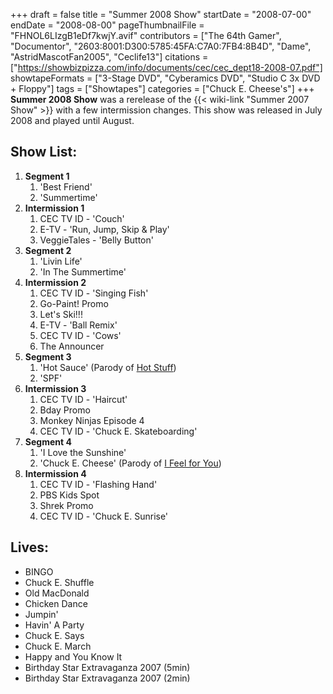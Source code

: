+++
draft = false
title = "Summer 2008 Show"
startDate = "2008-07-00"
endDate = "2008-08-00"
pageThumbnailFile = "FHNOL6LIzgB1eDf7kwjY.avif"
contributors = ["The 64th Gamer", "Documentor", "2603:8001:D300:5785:45FA:C7A0:7FB4:8B4D", "Dame", "AstridMascotFan2005", "Ceclife13"]
citations = ["https://showbizpizza.com/info/documents/cec/cec_dept18-2008-07.pdf"]
showtapeFormats = ["3-Stage DVD", "Cyberamics DVD", "Studio C 3x DVD + Floppy"]
tags = ["Showtapes"]
categories = ["Chuck E. Cheese's"]
+++
**Summer 2008 Show** was a rerelease of the {{< wiki-link "Summer 2007 Show" >}} with a few intermission changes.
This show was released in July 2008 and played until August.

## Show List:

1.  **Segment 1**
    1.  'Best Friend'
    2.  'Summertime'
2.  **Intermission 1**
    1.  CEC TV ID - 'Couch'
    2.  E-TV - 'Run, Jump, Skip & Play'
    3.  VeggieTales - 'Belly Button'
3.  **Segment 2**
    1.  'Livin Life'
    2.  'In The Summertime'
4.  **Intermission 2**
    1.  CEC TV ID - 'Singing Fish'
    2.  Go-Paint! Promo
    3.  Let's Ski!!!
    4.  E-TV - 'Ball Remix'
    5.  CEC TV ID - 'Cows'
    6.  The Announcer
5.  **Segment 3**
    1.  'Hot Sauce' (Parody of [Hot Stuff](https://en.wikipedia.org/wiki/Hot_Stuff_(Donna_Summer_song)))
    2.  'SPF'
6.  **Intermission 3**
    1.  CEC TV ID - 'Haircut'
    2.  Bday Promo
    3.  Monkey Ninjas Episode 4
    4.  CEC TV ID - 'Chuck E. Skateboarding'
7.  **Segment 4**
    1.  'I Love the Sunshine'
    2.  'Chuck E. Cheese' (Parody of [I Feel for You](https://en.wikipedia.org/wiki/I_Feel_for_You))
8.  **Intermission 4**
    1.  CEC TV ID - 'Flashing Hand'
    2.  PBS Kids Spot
    3.  Shrek Promo
    4.  CEC TV ID - 'Chuck E. Sunrise'

## Lives:

- BINGO
- Chuck E. Shuffle
- Old MacDonald
- Chicken Dance
- Jumpin'
- Havin' A Party
- Chuck E. Says
- Chuck E. March
- Happy and You Know It
- Birthday Star Extravaganza 2007 (5min)
- Birthday Star Extravaganza 2007 (2min)
